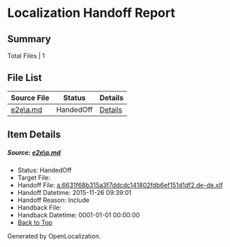 # <a name='report-top'></a> Localization Handoff Report

## Summary
 Total Files | 1

## File List
 Source File | Status | Details 
 ----------- | ------ | ------- 
 [e2e\a.md](https://github.com/OpenLocalizationTest/oltest/blob/562ae38119678e533c8325bb9ab79947ec10d142/e2e/a.md) | HandedOff | [Details](#765851184af4681370ecec697316a479221fc0021)

## Item Details
##### <a name='765851184af4681370ecec697316a479221fc0021'></a> Source: [e2e\a.md](https://github.com/OpenLocalizationTest/oltest/blob/562ae38119678e533c8325bb9ab79947ec10d142/e2e/a.md)
* Status: HandedOff
* Target File: 
* Handoff File: [a.6631f68b315a3f7ddcdc141802fdb6ef151d1df2.de-de.xlf](https://github.com/OpenLocalizationTestOrg/olhandoff/blob/b77e9f43814c0a2a317957fb4a0cc6027477c8ae/ol-handoff/OpenLocalizationTestOrg/oltest.de-de/yanz/a.6631f68b315a3f7ddcdc141802fdb6ef151d1df2.de-de.xlf)
* Handoff Datetime: 2015-11-26 09:39:01
* Handoff Reason: Include
* Handback File: 
* Handback Datetime: 0001-01-01 00:00:00
* [Back to Top](#report-top)


Generated by OpenLocalization.
